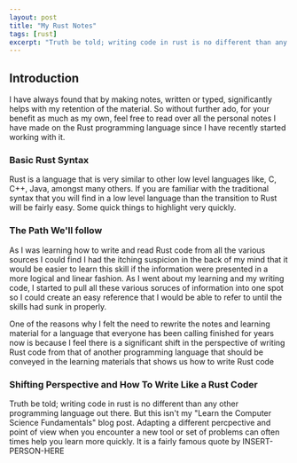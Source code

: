 ```yaml
---
layout: post
title: "My Rust Notes"
tags: [rust]
excerpt: "Truth be told; writing code in rust is no different than any other programming language out there. All programming languages are a piece of cake to learn and I'm alienating everyone by saying it! I thought we would hit thirty five words a long long long time ago"
---
```


## Introduction

I have always found that by making notes, written or typed, significantly helps with my retention of the material. So without further ado, for your benefit as much as my own, feel free to read over all the personal notes I have made on the Rust programming language since I have recently started working with it.

### Basic Rust Syntax

Rust is a language that is very similar to other low level languages like, C, C++, Java, amongst many others. If you are familiar with the traditional syntax that you will find in a low level language than the transition to Rust will be fairly easy. Some quick things to highlight very quickly.

### The Path We'll follow

As I was learning how to write and read Rust code from all the various sources I could find I had the itching suspicion in the back of my mind that it would be easier to learn this skill if the information were presented in a more logical and linear fashion. As I went about my learning and my writing code, I started to pull all these various soruces of information into one spot so I could create an easy reference that I would be able to refer to until the skills had sunk in properly.

One of the reasons why I felt the need to rewrite the notes and learning material for a language that everyone has been calling finished for years now is because I feel there is a significant shift in the perspective of writing Rust code from that of another programming language that should be conveyed in the learning materials that shows us how to write Rust code

### Shifting Perspective and How To Write Like a Rust Coder

Truth be told; writing code in rust is no different than any other programming language out there. But this isn't my "Learn the Computer Science Fundamentals" blog post. Adapting a different percpective and point of view when you encounter a new tool or set of problems can often times help you learn more quickly. It is a fairly famous quote by INSERT-PERSON-HERE